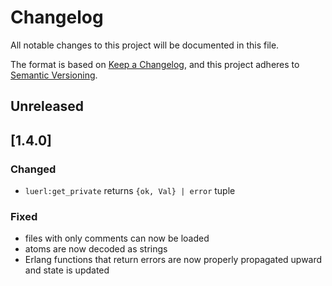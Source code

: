 # Changelog

All notable changes to this project will be documented in this file.

The format is based on [Keep a Changelog](https://keepachangelog.com/en/1.1.0/),
and this project adheres to [Semantic Versioning](https://semver.org/spec/v2.0.0.html).

## Unreleased

## [1.4.0]

### Changed

- `luerl:get_private` returns `{ok, Val} | error` tuple

### Fixed

- files with only comments can now be loaded
- atoms are now decoded as strings
- Erlang functions that return errors are now properly propagated upward and state is updated


[unreleased]: https://github.com/olivierlacan/keep-a-changelog/compare/v1.4.0...HEAD
[1.3.0]: https://github.com/rvirding/luerl/compare/v1.3.0...v1.4.0
[1.3.0]: https://github.com/rvirding/luerl/compare/v1.2.3...v1.3.0
[1.2.3]: https://github.com/rvirding/luerl/compare/v1.2.2...v1.2.3

